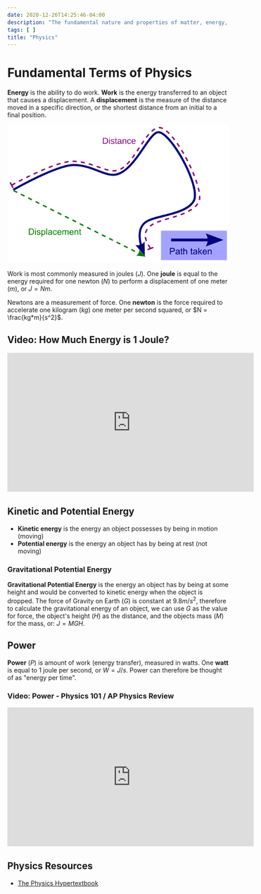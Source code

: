 ```yaml
---
date: 2020-12-26T14:25:46-04:00
description: "The fundamental nature and properties of matter, energy, and motion"
tags: [ ]
title: "Physics"
---
```


# Fundamental Terms of Physics

**Energy** is the ability to do work. **Work** is the energy transferred to an object that causes a displacement. A **displacement** is the measure of the distance moved in a specific direction, or the shortest distance from an initial to a final position.

![Distance vs. Displacement](/img/distance-vs-displacement.svg)

Work is most commonly measured in joules ($J$). One **joule** is equal to the energy required for one newton ($N$) to perform a displacement of one meter ($m$), or $J=Nm$.

Newtons are a measurement of force. One **newton** is the force required to accelerate one kilogram ($kg$) one meter per second squared, or $N = \frac{kg*m}{s^2}$.

## Video: How Much Energy is 1 Joule?

<iframe width="560" height="315" src="https://www.youtube.com/embed/_qEBElHoYUA" frameborder="0" allow="accelerometer; autoplay; clipboard-write; encrypted-media; gyroscope; picture-in-picture" allowfullscreen></iframe>

## Kinetic and Potential Energy

* **Kinetic energy** is the energy an object possesses by being in motion (moving)
* **Potential energy** is the energy an object has by being at rest (not moving)

### Gravitational Potential Energy

**Gravitational Potential Energy** is the energy an object has by being at some height and would be converted to kinetic energy when the object is dropped. The force of Gravity on Earth ($G$) is constant at $9.8m/s^2$, therefore to calculate the gravitational energy of an object, we can use $G$ as the value for force, the object's height ($H$) as the distance, and the objects mass ($M$) for the mass, or: $J=MGH$.

## Power

**Power** ($P$) is amount of work (energy transfer), measured in watts. One **watt** is equal to 1 joule per second, or $W=J/s$. Power can therefore be thought of as "energy per time".

### Video: Power - Physics 101 / AP Physics Review

<iframe width="560" height="315" src="https://www.youtube.com/embed/TQxmptAXkeo" frameborder="0" allow="accelerometer; autoplay; clipboard-write; encrypted-media; gyroscope; picture-in-picture" allowfullscreen></iframe>

## Physics Resources

* [The Physics Hypertextbook](https://physics.info/)
